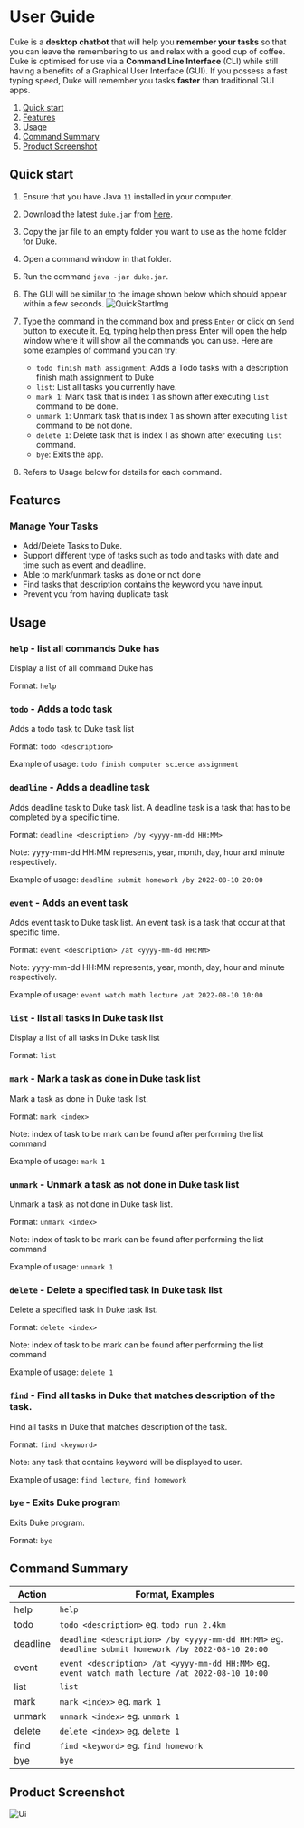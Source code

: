 # User Guide

Duke is a **desktop chatbot** that will help you **remember your tasks** so that you can leave the remembering to us and relax with a good cup of coffee. Duke is optimised for use via a **Command Line Interface** (CLI) while still having a benefits of a Graphical User Interface (GUI). If you possess a fast typing speed, Duke will remember you tasks **faster** than traditional GUI apps.

1. [Quick start](#quick-start)
2. [Features](#features)
3. [Usage](#usage)
4. [Command Summary](#command-summary)
5. [Product Screenshot](#product-screenshot)

## Quick start

1. Ensure that you have Java `11` installed in your computer.
2. Download the latest `duke.jar` from [here](https://github.com/Kang-Quan/ip/releases/download/A-Release/duke.jar).
3. Copy the jar file to an empty folder you want to use as the home folder for Duke.
4. Open a command window in that folder.
5. Run the command `java -jar duke.jar`.
6. The GUI will be similar to the image shown below which should appear within a few seconds.
![QuickStartImg](QuickStartImg.png)
6. Type the command in the command box and press `Enter` or click on `Send` button to execute it. Eg, typing help then press Enter will open the help window where it will show all the commands you can use. 
Here are some examples of command you can try:

    - `todo finish math assignment`: Adds a Todo tasks with a description finish math assignment to Duke
    - `list`: List all tasks you currently have.
    - `mark 1`: Mark task that is index 1 as shown after executing `list` command to be done.
    - `unmark 1`: Unmark task that is index 1 as shown after executing `list` command to be not done.
    - `delete 1`: Delete task that is index 1 as shown after executing `list` command.
    - `bye`: Exits the app.
7. Refers to Usage below for details for each command.

## Features
### Manage Your Tasks
- Add/Delete Tasks to Duke.
- Support different type of tasks such as todo and tasks with date and time such as event and deadline.
- Able to mark/unmark tasks as done or not done
- Find tasks that description contains the keyword you have input.
- Prevent you from having duplicate task

## Usage
### `help` - list all commands Duke has
Display a list of all command Duke has

Format: `help`

### `todo` - Adds a todo task

Adds a todo task to Duke task list

Format: `todo <description>`

Example of usage: `todo finish computer science assignment`


### `deadline` - Adds a deadline task
Adds deadline task to Duke task list. A deadline task is a task that has to be completed by a specific time.

Format: `deadline <description> /by <yyyy-mm-dd HH:MM>`

Note: yyyy-mm-dd HH:MM represents, year, month, day, hour and minute respectively.

Example of usage: `deadline submit homework /by 2022-08-10 20:00`

### `event` - Adds an event task
Adds event task to Duke task list. An event task is a task that occur at that specific time.

Format: `event <description> /at <yyyy-mm-dd HH:MM>`

Note: yyyy-mm-dd HH:MM represents, year, month, day, hour and minute respectively.

Example of usage: `event watch math lecture /at 2022-08-10 10:00`

### `list` - list all tasks in Duke task list
Display a list of all tasks in Duke task list

Format: `list`

### `mark` - Mark a task as done in Duke task list
Mark a task as done in Duke task list. 

Format: `mark <index>`

Note: index of task to be mark can be found after performing the list command

Example of usage: `mark 1`

### `unmark` - Unmark a task as not done in Duke task list
Unmark a task as not done in Duke task list. 

Format: `unmark <index>`

Note: index of task to be mark can be found after performing the list command

Example of usage: `unmark 1`

### `delete` - Delete a specified task in Duke task list
Delete a specified task in Duke task list. 

Format: `delete <index>`

Note: index of task to be mark can be found after performing the list command

Example of usage: `delete 1`

### `find` - Find all tasks in Duke that matches description of the task.
Find all tasks in Duke that matches description of the task. 

Format: `find <keyword>`

Note: any task that contains keyword will be displayed to user.

Example of usage: `find lecture`, `find homework`

### `bye` - Exits Duke program
Exits Duke program. 

Format: `bye`


## Command Summary

| Action      | Format, Examples |
| ----------- | ----------- |
| help      | `help` |
| todo   | `todo <description>` eg. `todo run 2.4km` |
| deadline      | `deadline <description> /by <yyyy-mm-dd HH:MM>` eg. `deadline submit homework /by 2022-08-10 20:00` |
| event   | `event <description> /at <yyyy-mm-dd HH:MM>` eg. `event watch math lecture /at 2022-08-10 10:00` |
| list      | `list` |
| mark   | `mark <index>` eg. `mark 1` |
| unmark      | `unmark <index>` eg. `unmark 1` |
| delete | `delete <index>` eg. `delete 1` |
| find      | `find <keyword>` eg. `find homework` |
| bye | `bye`        |

## Product Screenshot
![Ui](Ui.png)
